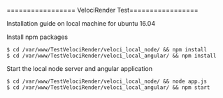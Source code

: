  
================= VelociRender Test=================

Installation guide on local machine for ubuntu 16.04

Install npm packages

    $ cd /var/www/TestVelociRender/veloci_local_node/ && npm install
    $ cd /var/www/TestVelociRender/veloci_local_angular/ && npm install
    
Start the local node server and angular application

    $ cd /var/www/TestVelociRender/veloci_local_node/ && node app.js
    $ cd /var/www/TestVelociRender/veloci_local_angular/ && npm start
